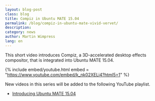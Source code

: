 ```yaml
---
layout: blog-post
class: blog
title: Compiz in Ubuntu MATE 15.04
permalink: /blog/compiz-in-ubuntu-mate-vivid-vervet/
description:
category: news
author: Martin Wimpress
lang: en
---
```


This short video introduces Compiz, a 3D-accelerated desktop effects compositor, that is integrated into Ubuntu MATE 15.04.

{% include embed/youtube.html
    embed = "https://www.youtube.com/embed/k_nk02XELi4?html5=1"
%}

New videos in this series will be added to the following YouTube playlist.

  * [Introducing Ubuntu MATE 15.04](https://www.youtube.com/playlist?list=PLE6KGGrWCFf0-7sVeKHpddNGUPCYTclBR)
